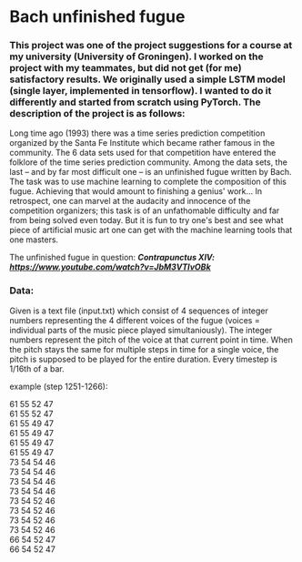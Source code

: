 # Bach unfinished fugue
### This project was one of the project suggestions for a course at my university (University of Groningen). I worked on the project with my teammates, but did not get (for me) satisfactory results. We originally used a simple LSTM model (single layer, implemented in tensorflow). I wanted to do it differently and started from scratch using PyTorch. The description of the project is as follows:
 
Long time ago (1993) there was a time series prediction competition organized by the Santa Fe
Institute which became rather famous in the community. The 6 data sets used for that competition have entered
the folklore of the time series prediction community. Among the data sets, the last – and by far most difficult one
– is an unfinished fugue written by Bach. The task was to use machine learning to complete the composition of
this fugue. Achieving that would amount to finishing a genius' work… In retrospect, one can marvel at the
audacity and innocence of the competition organizers; this task is of an unfathomable difficulty and far from
being solved even today. But it is fun to try one's best and see what piece of artificial music art one can get with
the machine learning tools that one masters. 

The unfinished fugue in question: ***Contrapunctus XIV: https://www.youtube.com/watch?v=JbM3VTIvOBk***

### Data:
Given is a text file (input.txt) which consist of 4 sequences of integer numbers representing the 4 different voices of the fugue (voices = individual parts of the music piece played simultaniously). The integer numbers represent the pitch of the voice at that current point in time. When the pitch stays the same for multiple steps in time for a single voice, the pitch is supposed to be played for the entire duration. Every timestep is 1/16th of a bar.

example (step 1251-1266):

61	55	52	47 <br>
61	55	52	47 <br>
61	55	49	47 <br>
61	55	49	47 <br>
61	55	49	47 <br>
61	55	49	47 <br>
73	54	54	46 <br>
73	54	54	46 <br>
73	54	54	46 <br>
73	54	54	46 <br>
73	54	52	46 <br>
73	54	52	46 <br>
73	54	52	46 <br>
73	54	52	46 <br>
66	54	52	47 <br>
66	54	52	47 <br>
